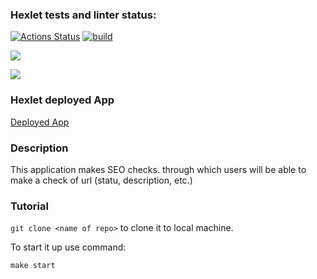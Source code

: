 ### Hexlet tests and linter status:
[![Actions Status](https://github.com/Kukuru5a/java-project-72/actions/workflows/hexlet-check.yml/badge.svg)](https://github.com/Kukuru5a/java-project-72/actions)
[![build](https://github.com/Kukuru5a/java-project-72/actions/workflows/build.yml/badge.svg)](https://github.com/Kukuru5a/java-project-72/actions/workflows/build.yml)

<a href="https://codeclimate.com/github/Kukuru5a/java-project-72/maintainability"><img src="https://api.codeclimate.com/v1/badges/f439a066b952ccfd6468/maintainability" /></a>

<a href="https://codeclimate.com/github/Kukuru5a/java-project-72/test_coverage"><img src="https://api.codeclimate.com/v1/badges/093b8584c6cb88a4eb86/test_coverage" /></a>


### Hexlet deployed App
[Deployed App](https://roman-web-service-1.onrender.com)


### Description

This application makes SEO checks. through which users will be able to make a check of url (statu, description, etc.)

### Tutorial

`git clone <name of repo>` to clone it to local machine.

To start it up use command: 

`make start`

